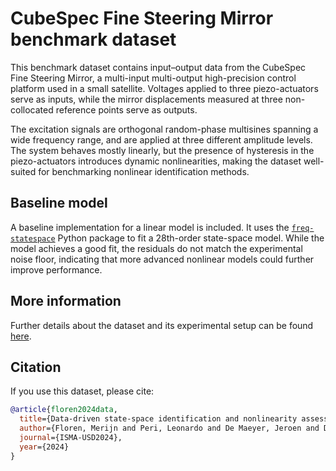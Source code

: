 # CubeSpec Fine Steering Mirror benchmark dataset

This benchmark dataset contains input–output data from the CubeSpec Fine Steering Mirror, a multi-input multi-output high-precision control platform used in a small satellite. Voltages applied to three piezo-actuators serve as inputs, while the mirror displacements measured at three non-collocated reference points serve as outputs.

The excitation signals are orthogonal random-phase multisines spanning a wide frequency range, and are applied at three different amplitude levels.  The system behaves mostly linearly, but the presence of hysteresis in the piezo-actuators introduces dynamic nonlinearities, making the dataset well-suited for benchmarking nonlinear identification methods.

## Baseline model

A baseline implementation for a linear model is included.  It uses the [`freq-statespace`](https://github.com/merijnfloren/freq-statespace) Python package to fit a 28th-order state-space model.  While the model achieves a good fit, the residuals do not match the experimental noise floor, indicating that more advanced nonlinear models could further improve performance.

## More information

Further details about the dataset and its experimental setup can be found [here](https://lirias.kuleuven.be/retrieve/775145).

## Citation

If you use this dataset, please cite:

```bibtex
@article{floren2024data,
  title={Data-driven state-space identification and nonlinearity assessment of the CubeSpec Fine Steering Mirror},
  author={Floren, Merijn and Peri, Leonardo and De Maeyer, Jeroen and De Munter, Wim and Vandepitte, Dirk and No{\"e}l, Jean-Philippe},
  journal={ISMA-USD2024},
  year={2024}
}
```
